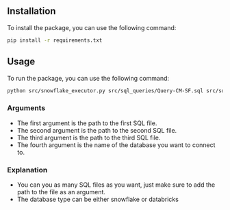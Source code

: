 ## Installation 

To install the package, you can use the following command:

```bash
pip install -r requirements.txt
```

## Usage

To run the package, you can use the following command:

```bash
python src/snowflake_executor.py src/sql_queries/Query-CM-SF.sql src/sql_queries/Query-SF-Array.sql src/sql_queries/Query-10-PL-SQL.sql snowflake
```

### Arguments
- The first argument is the path to the first SQL file.
- The second argument is the path to the second SQL file.
- The third argument is the path to the third SQL file.
- The fourth argument is the name of the database you want to connect to.

### Explanation
* You can you as many SQL files as you want, just make sure to add the path to the file as an argument.
* The database type can be either snowflake or databricks

